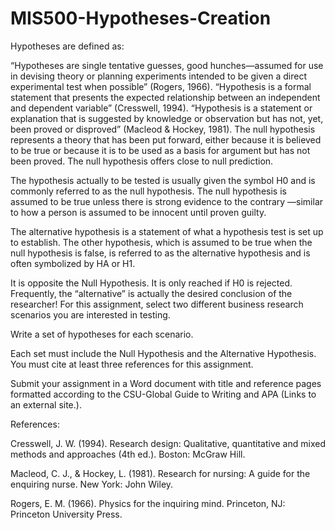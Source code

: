 # MIS500-Hypotheses-Creation
Hypotheses are defined as:

“Hypotheses are single tentative guesses, good hunches—assumed for use in devising theory or planning experiments intended to be given a direct experimental test when possible” (Rogers, 1966).
“Hypothesis is a formal statement that presents the expected relationship between an independent and dependent variable” (Cresswell, 1994).
“Hypothesis is a statement or explanation that is suggested by knowledge or observation but has not, yet, been proved or disproved” (Macleod & Hockey, 1981).
The null hypothesis represents a theory that has been put forward, either because it is believed to be true or because it is to be used as a basis for argument but has not been proved. The null hypothesis offers close to null prediction. 

The hypothesis actually to be tested is usually given the symbol H0 and is commonly referred to as the null hypothesis. The null hypothesis is assumed to be true unless there is strong evidence to the contrary —similar to how a person is assumed to be innocent until proven guilty.

The alternative hypothesis is a statement of what a hypothesis test is set up to establish. The other hypothesis, which is assumed to be true when the null hypothesis is false, is referred to as the alternative hypothesis and is often symbolized by HA or H1.

It is opposite the Null Hypothesis.
It is only reached if H0 is rejected.
Frequently, the “alternative” is actually the desired conclusion of the researcher!
For this assignment, select two different business research scenarios you are interested in testing.

Write a set of hypotheses for each scenario.

Each set must include the Null Hypothesis and the Alternative Hypothesis. You must cite at least three references for this assignment.

Submit your assignment in a Word document with title and reference pages formatted according to the CSU-Global Guide to Writing and APA (Links to an external site.).

References:

Cresswell, J. W. (1994). Research design: Qualitative, quantitative and mixed methods and approaches (4th ed.). Boston: McGraw Hill.

Macleod, C. J., & Hockey, L. (1981). Research for nursing: A guide for the enquiring nurse. New York: John Wiley.

Rogers, E. M. (1966). Physics for the inquiring mind. Princeton, NJ: Princeton University Press.

